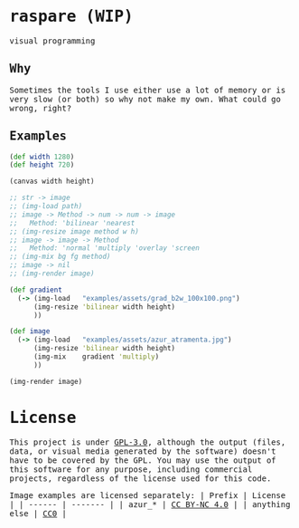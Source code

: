 <samp>

# raspare (WIP)
visual programming

## Why
Sometimes the tools I use either use a lot of memory or is very slow (or both) so why not make my own. What could go wrong, right?

## Examples
```clojure
(def width 1280)
(def height 720)

(canvas width height)

;; str -> image
;; (img-load path)
;; image -> Method -> num -> num -> image
;;   Method: 'bilinear 'nearest
;; (img-resize image method w h)
;; image -> image -> Method
;;   Method: 'normal 'multiply 'overlay 'screen
;; (img-mix bg fg method)
;; image -> nil
;; (img-render image)

(def gradient
  (-> (img-load   "examples/assets/grad_b2w_100x100.png")
      (img-resize 'bilinear width height)
      ))

(def image
  (-> (img-load   "examples/assets/azur_atramenta.jpg")
      (img-resize 'bilinear width height)
      (img-mix    gradient 'multiply)
      ))

(img-render image)
```

# License
This project is under [GPL-3.0](LICENSE), although the output (files, data, or visual media generated by the software) doesn't have to be covered by the GPL. You may use the output of this software for any purpose, including commercial projects, regardless of the license used for this code.

Image examples are licensed separately:
| Prefix | License |
| ------ | ------- |
| azur_* | [CC BY-NC 4.0](https://creativecommons.org/licenses/by-nc/4.0/) |
| anything else | [CC0](https://creativecommons.org/publicdomain/zero/1.0/) |

</samp>